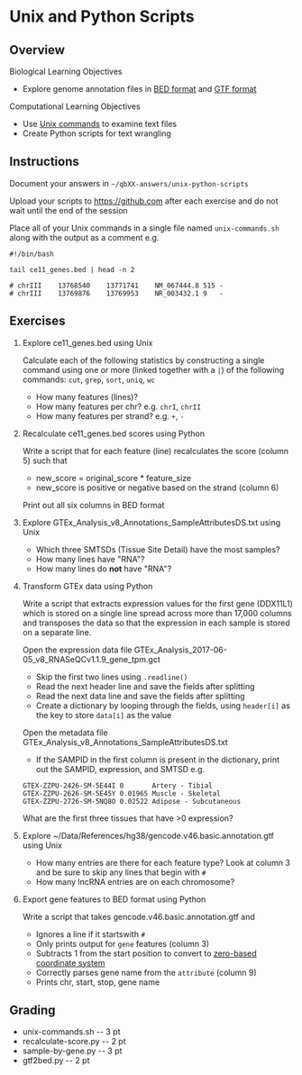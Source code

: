 # Unix and Python Scripts

## Overview

Biological Learning Objectives
- Explore genome annotation files in [BED format](https://genome.ucsc.edu/FAQ/FAQformat.html#format1) and [GTF format](https://ensembl.org/info/website/upload/gff.html)

Computational Learning Objectives
- Use [Unix commands](https://wikipedia.org/wiki/List_of_POSIX_commands) to examine text files
- Create Python scripts for text wrangling

## Instructions

Document your answers in `~/qbXX-answers/unix-python-scripts`

Upload your scripts to https://github.com after each exercise and do not wait until the end of the session

Place all of your Unix commands in a single file named `unix-commands.sh` along with the output as a comment e.g.

```
#!/bin/bash

tail ce11_genes.bed | head -n 2

# chrIII	13768540	13771741	NM_067444.8	515	-
# chrIII	13769876	13769953	NR_003432.1	9	-
```

## Exercises

1. Explore ce11_genes.bed using Unix

    Calculate each of the following statistics by constructing a single command using one or more (linked together with a `|`) of the following commands: `cut`, `grep`, `sort`, `uniq`, `wc`

    - How many features (lines)?
    - How many features per chr? e.g. `chrI`, `chrII`
    - How many features per strand? e.g. `+`, `-`

2. Recalculate ce11_genes.bed scores using Python

    Write a script that for each feature (line) recalculates the score (column 5) such that

    - new_score = original_score * feature_size
    - new_score is positive or negative based on the strand (column 6)

    Print out all six columns in BED format

3. Explore GTEx_Analysis_v8_Annotations_SampleAttributesDS.txt using Unix

    - Which three SMTSDs (Tissue Site Detail) have the most samples?
    - How many lines have "RNA"?
    - How many lines do **not** have "RNA"?

4. Transform GTEx data using Python

    Write a script that extracts expression values for the first gene (DDX11L1) which is stored on a single line spread across more than 17,000 columns and transposes the data so that the expression in each sample is stored on a separate line.

    Open the expression data file GTEx_Analysis_2017-06-05_v8_RNASeQCv1.1.9_gene_tpm.gct 
    - Skip the first two lines using `.readline()`
    - Read the next header line and save the fields after splitting
    - Read the next data line and save the fields after splitting
    - Create a dictionary by looping through the fields, using `header[i]` as the key to store `data[i]` as the value

    Open the metadata file GTEx_Analysis_v8_Annotations_SampleAttributesDS.txt
    - If the SAMPID in the first column is present in the dictionary, print out the SAMPID, expression, and SMTSD e.g.

    ```
    GTEX-ZZPU-2426-SM-5E44I 0       Artery - Tibial
    GTEX-ZZPU-2626-SM-5E45Y 0.01965 Muscle - Skeletal
    GTEX-ZZPU-2726-SM-5NQ8O 0.02522 Adipose - Subcutaneous
    ```

    What are the first three tissues that have >0 expression?

5. Explore ~/Data/References/hg38/gencode.v46.basic.annotation.gtf using Unix

    - How many entries are there for each feature type?  Look at column 3 and be sure to skip any lines that begin with `#`
    - How many lncRNA entries are on each chromosome?

6. Export gene features to BED format using Python

    Write a script that takes gencode.v46.basic.annotation.gtf and

    - Ignores a line if it startswith `#`
    - Only prints output for `gene` features (column 3)
    - Subtracts 1 from the start position to convert to [zero-based coordinate system](https://en.wikipedia.org/wiki/BED_(file_format)#Coordinate_system)
    - Correctly parses gene name from the `attribute` (column 9)
    - Prints chr, start, stop, gene name

## Grading

- unix-commands.sh -- 3 pt
- recalculate-score.py -- 2 pt
- sample-by-gene.py -- 3 pt
- gtf2bed.py -- 2 pt

